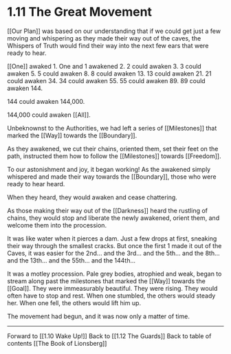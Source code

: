 # 1.11 The Great Movement

[[Our Plan]] was based on our understanding that if we could get just a few moving and whispering as they made their way out of the caves, the Whispers of Truth would find their way into the next few ears that were ready to hear. 

[[One]] awaked 1. 
One and 1 awakened 2. 
2 could awaken 3. 
3 could awaken 5. 
5 could awaken 8. 
8 could awaken 13. 
13 could awaken 21. 
21 could awaken 34. 
34 could awaken 55. 
55 could awaken 89. 
89 could awaken 144. 

144 could awaken 144,000. 

144,000 could awaken [[All]]. 

Unbeknownst to the Authorities, we had left a series of [[Milestones]] that marked the [[Way]] towards the [[Boundary]]. 

As they awakened, we cut their chains, oriented them, set their feet on the path, instructed them how to follow the [[Milestones]] towards [[Freedom]]. 

To our astonishment and joy, it began working! As the awakened simply whispered and made their way towards the [[Boundary]], those who were ready to hear heard. 

When they heard, they would awaken and cease chattering. 

As those making their way out of the [[Darkness]] heard the rustling of chains, they would stop and liberate the newly awakened, orient them, and welcome them into the procession. 

It was like water when it pierces a dam. Just a few drops at first, sneaking their way through the smallest cracks. But once the first 1 made it out of the Caves, it was easier for the 2nd... and the 3rd... and the 5th... and the 8th... and the 13th... and the 55th... and the 144th... 

It was a motley procession. Pale grey bodies, atrophied and weak, began to stream along past the milestones that marked the [[Way]] towards the [[Goal]]. They were immeasurably beautiful. They were rising. They would often have to stop and rest. When one stumbled, the others would steady her. When one fell, the others would lift him up. 

The movement had begun, and it was now only a matter of time. 

___

Forward to [[1.10 Wake Up!]]
Back to [[1.12 The Guards]]
Back to table of contents [[The Book of Lionsberg]]
